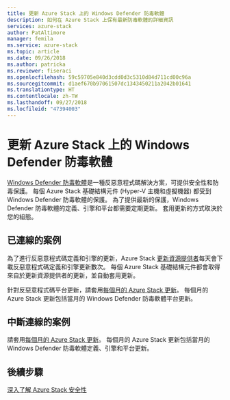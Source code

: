 ```yaml
---
title: 更新 Azure Stack 上的 Windows Defender 防毒軟體
description: 如何在 Azure Stack 上保有最新防毒軟體的詳細資訊
services: azure-stack
author: PatAltimore
manager: femila
ms.service: azure-stack
ms.topic: article
ms.date: 09/26/2018
ms.author: patricka
ms.reviewer: fiseraci
ms.openlocfilehash: 59c59705e840d3cdd0d3c5310d84d711cd00c96a
ms.sourcegitcommit: d1aef670b97061507dc1343450211a2042b01641
ms.translationtype: HT
ms.contentlocale: zh-TW
ms.lasthandoff: 09/27/2018
ms.locfileid: "47394003"
---
```

# <a name="update-windows-defender-antivirus-on-azure-stack"></a>更新 Azure Stack 上的 Windows Defender 防毒軟體

[Windows Defender 防毒軟體](https://docs.microsoft.com/windows/security/threat-protection/windows-defender-antivirus/windows-defender-antivirus-in-windows-10)是一種反惡意程式碼解決方案，可提供安全性和防毒保護。 每個 Azure Stack 基礎結構元件 (Hyper-V 主機和虛擬機器) 都受到 Windows Defender 防毒軟體的保護。 為了提供最新的保護，Windows Defender 防毒軟體的定義、引擎和平台都需要定期更新。 套用更新的方式取決於您的組態。

## <a name="connected-scenario"></a>已連線的案例

為了進行反惡意程式碼定義和引擎的更新，Azure Stack [更新資源提供者](azure-stack-updates.md#the-update-resource-provider)每天會下載反惡意程式碼定義和引擎更新數次。 每個 Azure Stack 基礎結構元件都會取得來自於更新資源提供者的更新，並自動套用更新。

針對反惡意程式碼平台更新，請套用[每個月的 Azure Stack 更新](azure-stack-apply-updates.md)。 每個月的 Azure Stack 更新包括當月的 Windows Defender 防毒軟體平台更新。

## <a name="disconnected-scenario"></a>中斷連線的案例

 請套用[每個月的 Azure Stack 更新](azure-stack-apply-updates.md)。 每個月的 Azure Stack 更新包括當月的 Windows Defender 防毒軟體定義、引擎和平台更新。

## <a name="next-steps"></a>後續步驟

[深入了解 Azure Stack 安全性](azure-stack-security-foundations.md)

